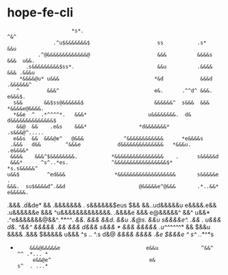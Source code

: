 # hope-fe-cli
<p style="color:#982a2a">

                         *s*.                                           ^&^
                   .^u$&&&&&&&$                      ss           .s*    &&u
              .^@&&&&&&&&&&&&&@                      &&&          &&&&s  &&&  u&&.
          .s&&&&&&&&&$ss*.                           &&u          .&&&&  &&& .&&&u
        *&&&&@u* u&&&                               *&d            &&&d .&&&&&&^
       ^         &&&^                               e&.      .^^d^ &&&. e&&&$.
      s&&       &&$ss@&&&&&&$                       &&&&&&^  s&&&  &&& *&&&&e@&&&&.
      *&&e  ^  .*^^^^*.   &&&*                    u&&&&&&&&.  d&   d&&&&&&&&&&&&&&$
       &&@  &&    .e&s    &&&*                 *d&&&&&&&*        .s&&&@^.....
      e&&s  &&  &&&@e^   @&&&             ^&&&&&&&&&&&&      *e&&&&s
     .&&&   d&&        ^&&&e            d&&&&&&&&&&&&&&   *&&&u.     .e&&&&*
     &&&&    &&&^$&&&&&&&&.           *&&&&&&&&&&&&&&&&    .      s&&&&&d
     &&&*      ^s^..*es.              ^&&&&&&&&&&&&&&&&&$*        *s.s&&&&&^
    u&&$         ^ed&&&                *&&&&&&&&&&&&&&&&&&&       s&&&&&e     .
    &&&.  su$&&&&d^.&&d                        @&&&&&e^@&&&       .*..&&* e&&&&&.
   .&&&  .d&de*    &&                        .&&&&&&&    .           s&&&&&&$eus
   $&&             &&..ud&&&&&u             e&&&&.e&&           .u&&&&&&e
   &&&           ^u&&&&&&&&&&&&&.         .&&&&e  &&&       e@&&&&&^  &&^
  u&&*    .^e&&&&&&&@&&^*.**^^*.         *&&.     &&&       *&&d.     &&u   .&@s.
  &&u    s&&&&e^.   .&&                  .       u&&&        d&.     ^&&^    &&&&&
 .&&                &&&                          d&&&      s&&&   *  &&&*     &&&&&       .u^^^^^*^*
 &&                $&&u                          &&&&     .&&&    $&&&&&       u&&&       ^s ..  ^.s
d&@              *&&&&                           &&&&     .&e      $&&&e         ^        s^ .*.*^*s
 *         &&&@&&&&&e                            e&&u              ^&&^                   ^^ .*... *
            e&&@e^                                e&                                      s^  . ...*


</p>